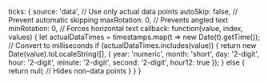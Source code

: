 ticks: {
    source: 'data',  // Use only actual data points
    autoSkip: false,  // Prevent automatic skipping
    maxRotation: 0,   // Prevents angled text
    minRotation: 0,   // Forces horizontal text
    callback: function(value, index, values) {
        let actualDataTimes = timestamps.map(t => new Date(t).getTime()); // Convert to milliseconds
        if (actualDataTimes.includes(value)) {
            return new Date(value).toLocaleString([], { 
                year: 'numeric',
                month: 'short',
                day: '2-digit',
                hour: '2-digit', 
                minute: '2-digit', 
                second: '2-digit', 
                hour12: true 
            });
        } else {
            return null; // Hides non-data points
        }
    }
}